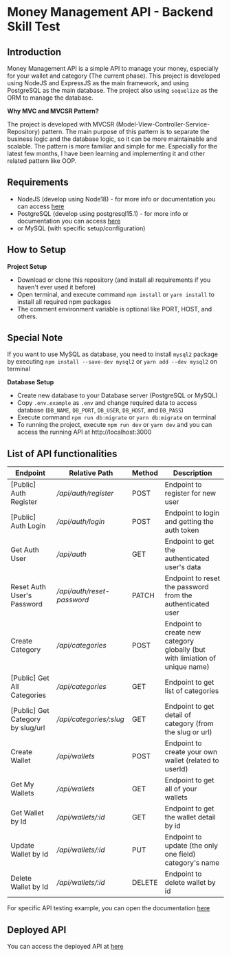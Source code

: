 Money Management API - Backend Skill Test
====

Introduction
----
Money Management API is a simple API to manage your money, especially for your wallet and category (The current phase).
This project is developed using NodeJS and ExpressJS as the main framework, and using PostgreSQL as the main database.
The project also using `sequelize` as the ORM to manage the database.

**Why MVC and MVCSR Pattern?**

The project is developed with MVCSR (Model-View-Controller-Service-Repository) pattern.
The main purpose of this pattern is to separate the business logic and the database logic, so it can be more maintainable and scalable.
The pattern is more familiar and simple for me. Especially for the latest few months, I have been learning and implementing it and other related pattern like OOP.  

Requirements
----
- NodeJS (develop using Node18) - for more info or documentation you can access [here](https://nodejs.org)
- PostgreSQL (develop using postgresql15.1) - for more info or documentation you can access [here](https://www.postgresql.org/)
- or MySQL (with specific setup/configuration)

How to Setup
----
**Project Setup**
- Download or clone this repository (and install all requirements if you haven't ever used it before)
- Open terminal, and execute command `npm install` or `yarn install` to install all required npm packages
- The comment environment variable is optional like PORT, HOST, and others.

**Special Note**
----
If you want to use MySQL as database, you need to install `mysql2` package by executing `npm install --save-dev mysql2` or `yarn add --dev mysql2` on terminal

**Database Setup**
- Create new database to your Database server (PostgreSQL or MySQL)
- Copy `.env.example` as `.env` and change required data to access database (`DB_NAME`, `DB_PORT`, `DB_USER`, `DB_HOST`, and `DB_PASS`)
- Execute command `npm run db:migrate` or `yarn db:migrate` on terminal
- To running the project, execute `npm run dev` or `yarn dev` and you can access the running API at http://localhost:3000

List of API functionalities
----
| Endpoint                          | Relative Path              | Method | Description                                                                  |
|-----------------------------------|----------------------------|--------|------------------------------------------------------------------------------|
| [Public] Auth Register            | */api/auth/register*       | POST   | Endpoint to register for new user                                            |
| [Public] Auth Login               | */api/auth/login*          | POST   | Endpoint to login and getting the auth token                                 |
| Get Auth User                     | */api/auth*                | GET    | Endpoint to get the authenticated user's data                                |
| Reset Auth User's Password        | */api/auth/reset-password* | PATCH  | Endpoint to reset the password from the authenticated user                   |
| Create Category                   | */api/categories*          | POST   | Endpoint to create new category globally (but with limiation of unique name) |
| [Public] Get All Categories       | */api/categories*          | GET    | Endpoint to get list of categories                                           |
| [Public] Get Category by slug/url | */api/categories/:slug*    | GET    | Endpoint to get detail of category (from the slug or url)                    |
| Create Wallet                     | */api/wallets*             | POST   | Endpoint to create your own wallet (related to userId)                       |
| Get My Wallets                    | */api/wallets*             | GET    | Endpoint to get all of your wallets                                          |
| Get Wallet by Id                  | */api/wallets/:id*         | GET    | Endpoint to get the wallet detail by id                                      |
| Update Wallet by Id               | */api/wallets/:id*         | PUT    | Endpoint to update (the only one field) category's name                      |
| Delete Wallet by Id               | */api/wallets/:id*         | DELETE | Endpoint to delete wallet by id                                              |

For specific API testing example, you can open the documentation [here](https://documenter.getpostman.com/view/15820910/2s9YyzcHha)

Deployed API
----
You can access the deployed API at [here](https://money-api.asaromi.biz.id/api)